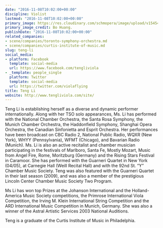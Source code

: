 ```yaml
---
date: "2016-11-08T10:02:00+00:00"
discipline: Violist
lastmod: "2016-11-08T10:02:00+00:00"
primary_image: https://res.cloudinary.com/schmopera/image/upload/v1545409169/media/webhook-uploads/1478599274817/2016-11-08---Teng-Li-Bo-Huang-Square.jpg.jpg
primary_image_credit: Bo Huang.
publishDate: "2016-11-08T10:02:00+00:00"
related_companies:
- scene/companies/toronto-symphony-orchestra.md
- scene/companies/curtis-institute-of-music.md
slug: teng-li
social_media:
- platform: Facebook
  template: social-media
  url: https://www.facebook.com/tengliviola
- _template: people_single
  platform: Twitter
  template: social-media
  url: https://twitter.com/violaflying
title: Teng Li
website: http://www.tengliviola.com/site/
---
```


Teng Li is establishing herself as a diverse and dynamic performer internationally. Along with her TSO solo appearances, Ms. Li has performed with the National Chamber Orchestra, the Santa Rosa Symphony, the Munich Chamber Orchestra, the Haddonfield Symphony, Shanghai Opera Orchestra, the Canadian Sinfonietta and Esprit Orchestra. Her performances have been broadcast on CBC Radio 2, National Public Radio, WQXR (New York), WHYY (Pennsylvania), WFMT (Chicago), and Bavarian Radio (Munich). Ms. Li is also an active recitalist and chamber musician participating in the festivals of Marlboro, Santa Fe, Mostly Mozart, Music from Angel Fire, Rome, Moritzburg (Germany) and the Rising Stars Festival in Caramoor. She has performed with the Guarneri Quartet in New York (04/05), at Carnegie Hall (Weill Recital Hall) and with the 92nd St. “Y” Chamber Music Society. Teng was also featured with the Guarneri Quartet in their last season (2009), and was also a member of the prestigious Lincoln Center Chamber Music Society Two Program.

Ms Li has won top Prizes at the Johanson International and the Holland-America Music Society competitions, the Primrose International Viola Competition, the Irving M. Klein International String Competition and the ARD International Music Competition in Munich, Germany. She was also a winner of the Astral Artistic Services 2003 National Auditions.

Teng is a graduate of the Curtis Institute of Music in Philadelphia.
